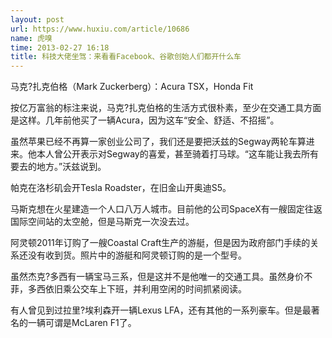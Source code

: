 ```yaml
---
layout: post
url: https://www.huxiu.com/article/10686
name: 虎嗅
time: 2013-02-27 16:18
title: 科技大佬坐驾：来看看Facebook、谷歌创始人们都开什么车
---
```

马克?扎克伯格（Mark Zuckerberg）：Acura TSX，Honda Fit

按亿万富翁的标注来说，马克?扎克伯格的生活方式很朴素，至少在交通工具方面是这样。几年前他买了一辆Acura，因为这车“安全、舒适、不招摇”。

虽然苹果已经不再算一家创业公司了，我们还是要把沃兹的Segway两轮车算进来。他本人曾公开表示对Segway的喜爱，甚至骑着打马球。“这车能让我去所有要去的地方。”沃兹说到。

帕克在洛杉矶会开Tesla Roadster，在旧金山开奥迪S5。

马斯克想在火星建造一个人口八万人城市。目前他的公司SpaceX有一艘固定往返国际空间站的太空舱，但是马斯克一次没去过。

阿灵顿2011年订购了一艘Coastal Craft生产的游艇，但是因为政府部门手续的关系还没有收到货。照片中的游艇和阿灵顿订购的是一个型号。

虽然杰克?多西有一辆宝马三系，但是这并不是他唯一的交通工具。虽然身价不菲，多西依旧乘公交车上下班，并利用空闲的时间抓紧阅读。

有人曾见到过拉里?埃利森开一辆Lexus LFA，还有其他的一系列豪车。但是最著名的一辆可谓是McLaren F1了。

